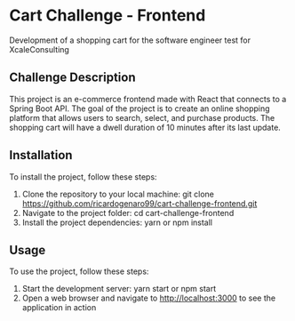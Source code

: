 # Cart Challenge - Frontend

Development of a shopping cart for the software engineer test for XcaleConsulting

## Challenge Description

This project is an e-commerce frontend made with React that connects to a Spring Boot API. The goal of the project is to create an online shopping platform that allows users to search, select, and purchase products.
The shopping cart will have a dwell duration of 10 minutes after its last update.

## Installation

To install the project, follow these steps:

1. Clone the repository to your local machine: git clone <https://github.com/ricardogenaro99/cart-challenge-frontend.git>
2. Navigate to the project folder: cd  cart-challenge-frontend
3. Install the project dependencies: yarn or npm install

## Usage

To use the project, follow these steps:

1. Start the development server: yarn start or npm start
2. Open a web browser and navigate to <http://localhost:3000> to see the application in action
